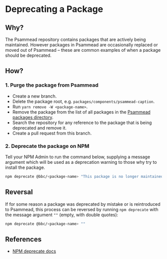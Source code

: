 # Deprecating a Package

## Why?
The Psammead repository contains packages that are actively being maintained. However packages in Psammead are occasionally replaced or moved out of Psammead – these are common examples of when a package should be deprecated.

## How?

### 1. Purge the package from Psammead
- Create a new branch.
- Delete the package root, e.g. `packages/components/psammead-caption`.
- Run `yarn remove -W <package-name>`.
- Remove the package from the list of all packages in the [Psammead packages directory](../packages/README.md#list-of-all-packages).
- Search the repository for any reference to the package that is being deprecated and remove it.
- Create a pull request from this branch.

### 2. Deprecate the package on NPM
Tell your NPM Admin to run the command below, supplying a message argument which will be used as a deprecation warning to those why try to install the package. 
```sh
npm deprecate @bbc/<package-name> "This package is no longer maintained."
```

## Reversal
If for some reason a package was deprecated by mistake or is reintroduced to Psammead, this process can be reversed by running `npm deprecate` with the message argument `""` (empty, with double quotes):

```sh
npm deprecate @bbc/<package-name> ""
```

## References
- [NPM deprecate docs](https://docs.npmjs.com/cli/v7/commands/npm-deprecate)
